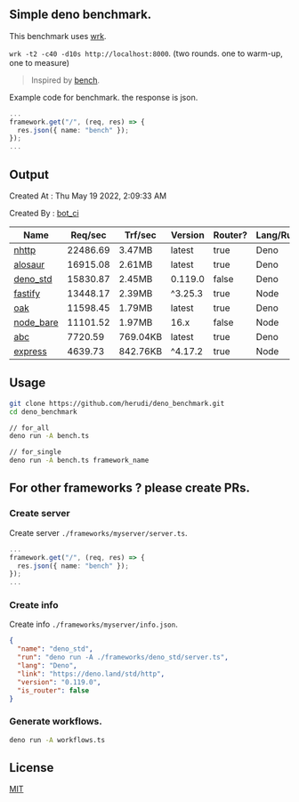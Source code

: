 ## Simple deno benchmark.
This benchmark uses [wrk](https://github.com/wg/wrk).

`wrk -t2 -c40 -d10s http://localhost:8000`. (two rounds. one to warm-up, one to measure)

> Inspired by [bench](https://github.com/denosaurs/bench).

Example code for benchmark. the response is json.
```ts
...
framework.get("/", (req, res) => {
  res.json({ name: "bench" });
});
...
```

## Output
Created At : Thu May 19 2022, 2:09:33 AM

Created By : [bot_ci](https://github.com/herudi/deno_benchmarks/commits?author=github-actions%5Bbot%5D)

|Name|Req/sec|Trf/sec|Version|Router?|Lang/Runtime|
|----|----|----|----|----|----|
|[nhttp](https://github.com/nhttp/nhttp)|22486.69|3.47MB|latest|true|Deno|
|[alosaur](https://github.com/alosaur/alosaur)|16915.08|2.61MB|latest|true|Deno|
|[deno_std](https://deno.land/std/http)|15830.87|2.45MB|0.119.0|false|Deno|
|[fastify](https://github.com/fastify/fastify)|13448.17|2.39MB|^3.25.3|true|Node|
|[oak](https://github.com/oakserver/oak)|11598.45|1.79MB|latest|true|Deno|
|[node_bare](https://nodejs.org)|11101.52|1.97MB|16.x|false|Node|
|[abc](https://deno.land/x/abc)|7720.59|769.04KB|latest|true|Deno|
|[express](https://github.com/expressjs/express)|4639.73|842.76KB|^4.17.2|true|Node|


## Usage
```bash
git clone https://github.com/herudi/deno_benchmark.git
cd deno_benchmark

// for_all
deno run -A bench.ts

// for_single
deno run -A bench.ts framework_name
```
## For other frameworks ? please create PRs.
### Create server
Create server `./frameworks/myserver/server.ts`.
```ts
...
framework.get("/", (req, res) => {
  res.json({ name: "bench" });
});
...
```
### Create info
Create info `./frameworks/myserver/info.json`.
```json
{
  "name": "deno_std",
  "run": "deno run -A ./frameworks/deno_std/server.ts",
  "lang": "Deno",
  "link": "https://deno.land/std/http",
  "version": "0.119.0",
  "is_router": false
}
```
### Generate workflows.
```bash
deno run -A workflows.ts
```
## License

[MIT](LICENSE)

